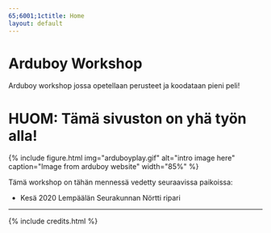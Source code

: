 ```yaml
---
65;6001;1ctitle: Home
layout: default
---
```


# Arduboy Workshop

Arduboy workshop jossa opetellaan perusteet ja koodataan pieni peli!

# HUOM: Tämä sivuston on yhä työn alla!

{% include figure.html img="arduboyplay.gif" alt="intro image here" caption="Image from arduboy website" width="85%" %}

Tämä workshop on tähän mennessä vedetty seuraavissa paikoissa:

* Kesä 2020 Lempäälän Seurakunnan Nörtti ripari

------

{% include credits.html %}

